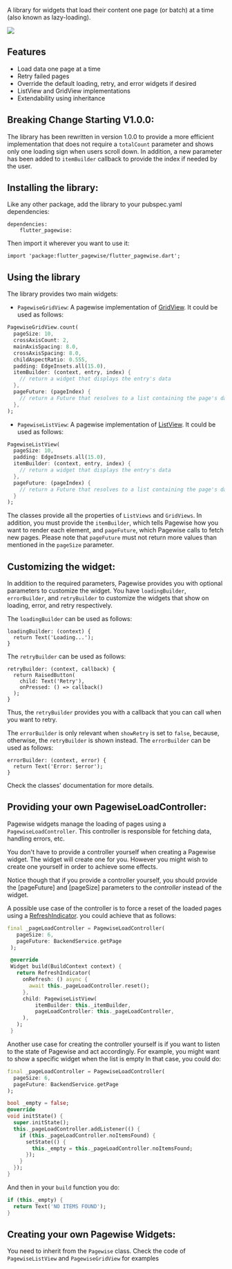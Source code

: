 A library for widgets that load their content one page (or batch) at a time (also known as lazy-loading).

<img src="https://raw.githubusercontent.com/AbdulRahmanAlHamali/flutter_pagewise/master/flutter_pagewise.gif">

## Features
* Load data one page at a time
* Retry failed pages
* Override the default loading, retry, and error widgets if desired
* ListView and GridView implementations
* Extendability using inheritance

## Breaking Change Starting V1.0.0:
The library has been rewritten in version 1.0.0 to provide a more
efficient implementation that does not require a `totalCount` parameter
and shows only one loading sign when users scroll down. In addition,
a new parameter has been added to `itemBuilder` callback to provide
the index if needed by the user.

## Installing the library:

Like any other package, add the library to your pubspec.yaml dependencies:
```
dependencies:
    flutter_pagewise:
```
Then import it wherever you want to use it:
```
import 'package:flutter_pagewise/flutter_pagewise.dart';
```

## Using the library
The library provides two main widgets:
 * `PagewiseGridView`: A pagewise implementation of [GridView](https://docs.flutter.io/flutter/widgets/GridView-class.html). It could be
 used as follows:
 ```dart
 PagewiseGridView.count(
   pageSize: 10,
   crossAxisCount: 2,
   mainAxisSpacing: 8.0,
   crossAxisSpacing: 8.0,
   childAspectRatio: 0.555,
   padding: EdgeInsets.all(15.0),
   itemBuilder: (context, entry, index) {
     // return a widget that displays the entry's data
   },
   pageFuture: (pageIndex) {
     // return a Future that resolves to a list containing the page's data
   },
 );
 ```

 * `PagewiseListView`: A pagewise implementation of [ListView](https://docs.flutter.io/flutter/widgets/ListView-class.html). It could be
 used as follows:
 ```dart
 PagewiseListView(
   pageSize: 10,
   padding: EdgeInsets.all(15.0),
   itemBuilder: (context, entry, index) {
     // return a widget that displays the entry's data
   },
   pageFuture: (pageIndex) {
     // return a Future that resolves to a list containing the page's data
   }
 );
 ```

The classes provide all the properties of `ListViews` and
`GridViews`. In addition, you must provide the `itemBuilder`, which
tells Pagewise how you want to render each element, and `pageFuture`,
which Pagewise calls to fetch new pages. Please note that `pageFuture`
must not return more values than mentioned in the `pageSize` parameter.

## Customizing the widget:
In addition to the required parameters, Pagewise provides you with
optional parameters to customize the widget. You have `loadingBuilder`,
`errorBuilder`, and `retryBuilder` to customize the widgets that show
on loading, error, and retry respectively.

The `loadingBuilder` can be used as follows:
```
loadingBuilder: (context) {
  return Text('Loading...');
}
```

The `retryBuilder` can be used as follows:
```
retryBuilder: (context, callback) {
  return RaisedButton(
    child: Text('Retry'),
    onPressed: () => callback()
  );
}
```
Thus, the `retryBuilder` provides you with a callback that you can
call when you want to retry.

The `errorBuilder` is only relevant when `showRetry` is set to `false`,
because, otherwise, the `retryBuilder` is shown instead. The `errorBuilder`
can be used as follows:
```
errorBuilder: (context, error) {
  return Text('Error: $error');
}
```

Check the classes' documentation for more details.

## Providing your own PagewiseLoadController:

Pagewise widgets manage the loading of pages using a 
`PagewiseLoadController`. This controller is responsible for fetching data,
handling errors, etc.

You don't have to provide a controller yourself when creating a Pagewise
widget. The widget will create one for you. However you might wish to create
one yourself in order to achieve some effects.

Notice though that if you provide a controller yourself, you should provide
the [pageFuture] and [pageSize] parameters to the *controller* instead of
the widget.

A possible use case of the controller is to force a reset of the loaded
pages using a [RefreshIndicator](https://docs.flutter.io/flutter/material/RefreshIndicator-class.html).
you could achieve that as follows:

```dart
final _pageLoadController = PagewiseLoadController(
   pageSize: 6,
   pageFuture: BackendService.getPage
 );

 @override
 Widget build(BuildContext context) {
   return RefreshIndicator(
     onRefresh: () async {
       await this._pageLoadController.reset();
     },
     child: PagewiseListView(
         itemBuilder: this._itemBuilder,
         pageLoadController: this._pageLoadController,
     ),
   );
 }
```

Another use case for creating the controller yourself is if you want to
listen to the state of Pagewise and act accordingly.
For example, you might want to show a specific widget when the list is empty
In that case, you could do:
```dart
final _pageLoadController = PagewiseLoadController(
  pageSize: 6,
  pageFuture: BackendService.getPage
);

bool _empty = false;
@override
void initState() {
  super.initState();
  this._pageLoadController.addListener(() {
    if (this._pageLoadController.noItemsFound) {
      setState(() {
        this._empty = this._pageLoadController.noItemsFound;
      });
    }
  });
}
```

And then in your `build` function you do:
```dart
if (this._empty) {
  return Text('NO ITEMS FOUND');
}
```

## Creating your own Pagewise Widgets:
You need to inherit from the `Pagewise` class. Check the code of
`PagewiseListView` and `PagewiseGridView` for examples
